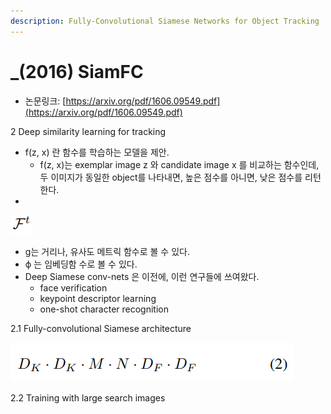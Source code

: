 ```yaml
---
description: Fully-Convolutional Siamese Networks for Object Tracking
---
```


# \_\(2016\) SiamFC

* 논문링크: [https://arxiv.org/pdf/1606.09549.pdf](https://arxiv.org/pdf/1606.09549.pdf)

2 Deep similarity learning for tracking

* f\(z, x\) 란 함수를 학습하는 모델을 제안.
  * f\(z, x\)는  exemplar image z 와 candidate image x 를 비교하는 함수인데, 두 이미지가 동일한 object를 나타내면, 높은 점수를 아니면, 낮은 점수를 리턴한다.
* 
![](../.gitbook/assets/image%20%2889%29.png)

* g는 거리나, 유사도 메트릭 함수로 볼 수 있다.
* ϕ 는 임베딩함 수로 볼 수 있다.
* Deep Siamese conv-nets 은 이전에, 이런 연구들에 쓰여왔다.
  * face verification
  * keypoint descriptor learning
  * one-shot character recognition

2.1 Fully-convolutional Siamese architecture

![](../.gitbook/assets/image%20%2880%29.png)



2.2 Training with large search images

